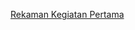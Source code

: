 <a href="https://web.microsoftstream.com/video/ff6305f0-e613-49a2-a361-5400f9af42ea">Rekaman Kegiatan Pertama</a>